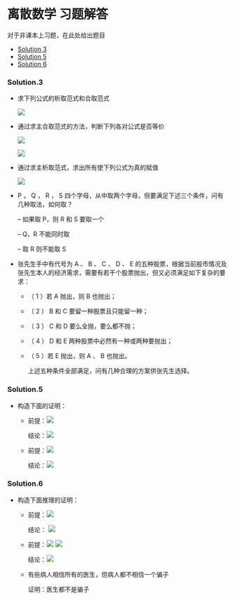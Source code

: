 # 离散数学 习题解答

对于非课本上习题，在此处给出题目

* [Solution 3](#solution3)
* [Solution 5](#solution5)
* [Solution 6](#solution6)

### Solution.3

* 求下列公式的析取范式和合取范式
  
   ![](http://latex.codecogs.com/svg.latex?((\lnot{A}\lor\lnot{B})\rightarrow(A\leftrightarrow{C})\rightarrow{B}))
  
* 通过求主合取范式的方法，判断下列各对公式是否等价

    ![](http://latex.codecogs.com/svg.latex?\lnot{A}\lor(A\land{B})\lor{C})

  ![](http://latex.codecogs.com/svg.latex?(\lnot{A}\lor{B})\land(B\lor{C})) 

* 通过求主析取范式，求出所有使下列公式为真的赋值

    ![](http://latex.codecogs.com/svg.latex?(A\lor{B})\land(A\rightarrow{C})\land(B\rightarrow{C}))

* P ， Q ， R ， S 四个字母，从中取两个字母，但要满足下述三个条件，问有几种取法，如何取？

  – 如果取 P，则 R 和 S 要取一个

  – Q，R 不能同时取

  – 取 R 则不能取 S

* 张先生手中有代号为 A 、 B 、 C 、 D 、 E 的五种股票，根据当前股市情况及张先生本人的经济需求，需要有若干个股票抛出，但又必须满足如下复杂的要求：

  - （ 1 ）若 A 抛出，则 B 也抛出；

  - （ 2 ） B 和 C 要留一种股票且只能留一种；

  - （ 3 ） C 和 D 要么全抛，要么都不抛；

  - （ 4 ） D 和 E 两种股票中必然有一种或两种要抛出；

  - （ 5 ）若 E 抛出，则 A 、 B 也抛出。

    上述五种条件全部满足，问有几种合理的方案供张先生选择。

### Solution.5

* 构造下面的证明：

  * 前提：![](http://latex.codecogs.com/svg.latex?p\rightarrow(q\rightarrow{r}),{p},{q})

    结论：![](http://latex.codecogs.com/svg.latex?r\lor{s})

  * 前提：![](http://latex.codecogs.com/svg.latex?p\rightarrow{q},\lnot(q\land{r}),r)

    结论：![](http://latex.codecogs.com/svg.latex?\lnot{p})

### Solution.6

* 构造下面推理的证明：

  * 前提：![](http://latex.codecogs.com/svg.latex?\exists{x}F(x)\rightarrow\forall{y}(F(y)\lor{G}(y)\rightarrow{R}(y),\exists{x}F(x))) 

    结论： ![](http://latex.codecogs.com/svg.latex?\exists{x}R(x))

  * 前提：![](http://latex.codecogs.com/svg.latex?\forall{x}{(F(x)\lor{G}(x)},\exists{x}\lnot{G}(x)\lor\lnot{R}(x))) ![](http://latex.codecogs.com/svg.latex?,\forall{x}R(x))

    结论：![](http://latex.codecogs.com/svg.latex?\forall{x}F(x))

  * 有些病人相信所有的医生，但病人都不相信一个骗子

    证明：医生都不是骗子

